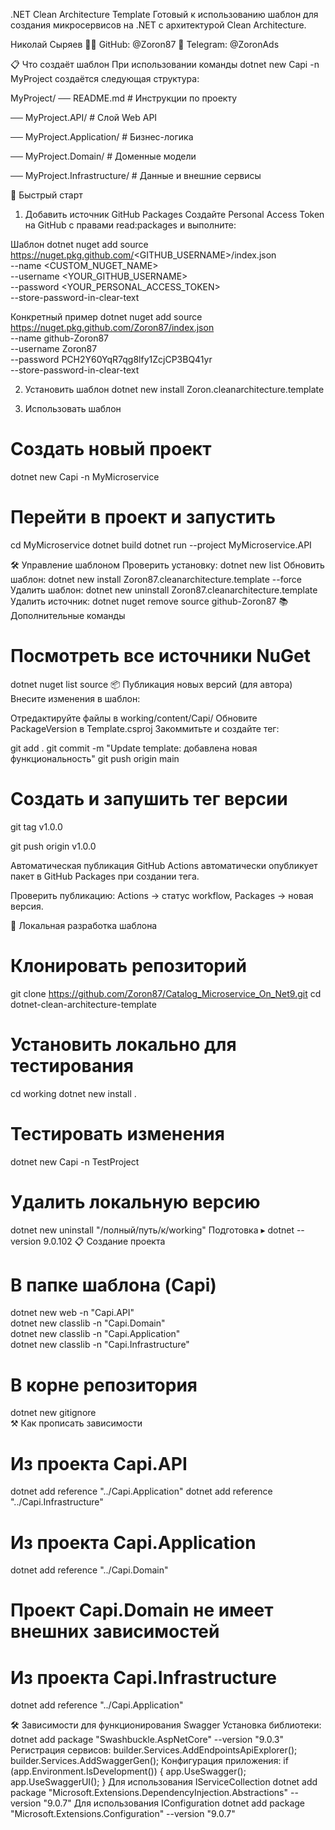.NET Clean Architecture Template
Готовый к использованию шаблон для создания микросервисов на .NET с архитектурой Clean Architecture.

Николай Сыряев
👨‍💻 GitHub: @Zoron87
💬 Telegram: @ZoronAds

📋 Что создаёт шаблон
При использовании команды dotnet new Capi -n MyProject создаётся следующая структура:

MyProject/
── README.md                 # Инструкции по проекту

── MyProject.API/            # Слой Web API

── MyProject.Application/    # Бизнес-логика

── MyProject.Domain/         # Доменные модели

── MyProject.Infrastructure/ # Данные и внешние сервисы


🚀 Быстрый старт
1. Добавить источник GitHub Packages
Создайте Personal Access Token на GitHub с правами
read:packages и выполните:

Шаблон
dotnet nuget add source https://nuget.pkg.github.com/<GITHUB_USERNAME>/index.json \
  --name <CUSTOM_NUGET_NAME> \
  --username <YOUR_GITHUB_USERNAME> \
  --password <YOUR_PERSONAL_ACCESS_TOKEN> \
  --store-password-in-clear-text
  
Конкретный пример
dotnet nuget add source https://nuget.pkg.github.com/Zoron87/index.json \
  --name github-Zoron87 \
  --username Zoron87 \
  --password PCH2Y60YqR7qg8lfy1ZcjCP3BQ41yr \
  --store-password-in-clear-text
  
2. Установить шаблон
dotnet new install Zoron.cleanarchitecture.template

3. Использовать шаблон
# Создать новый проект
dotnet new Capi -n MyMicroservice

# Перейти в проект и запустить
cd MyMicroservice
dotnet build
dotnet run --project MyMicroservice.API

🛠️ Управление шаблоном
Проверить установку:
dotnet new list
Обновить шаблон:
dotnet new install Zoron87.cleanarchitecture.template --force
Удалить шаблон:
dotnet new uninstall Zoron87.cleanarchitecture.template
Удалить источник:
dotnet nuget remove source github-Zoron87
📚 Дополнительные команды
# Посмотреть все источники NuGet
dotnet nuget list source
📦 Публикация новых версий (для автора)
Внесите изменения в шаблон:

Отредактируйте файлы в working/content/Capi/
Обновите PackageVersion в Template.csproj
Закоммитьте и создайте тег:

git add .
git commit -m "Update template: добавлена новая функциональность"
git push origin main

# Создать и запушить тег версии

git tag v1.0.0

git push origin v1.0.0

Автоматическая публикация
GitHub Actions автоматически опубликует пакет в GitHub Packages при создании тега.

Проверить публикацию: Actions → статус workflow, Packages → новая версия.

🔧 Локальная разработка шаблона
# Клонировать репозиторий
git clone https://github.com/Zoron87/Catalog_Microservice_On_Net9.git
cd dotnet-clean-architecture-template

# Установить локально для тестирования
cd working
dotnet new install .

# Тестировать изменения
dotnet new Capi -n TestProject

# Удалить локальную версию
dotnet new uninstall "/полный/путь/к/working"
Подготовка
▸ dotnet --version
9.0.102
📋 Создание проекта
# В папке шаблона (Capi)
dotnet new web -n "Capi.API"   
dotnet new classlib -n "Capi.Domain"  
dotnet new classlib -n "Capi.Application"  
dotnet new classlib -n "Capi.Infrastructure"

# В корне репозитория
dotnet new gitignore   
⚒️ Как прописать зависимости
# Из проекта Capi.API
dotnet add reference "../Capi.Application"
dotnet add reference "../Capi.Infrastructure"

# Из проекта Capi.Application
dotnet add reference "../Capi.Domain" 

# Проект Capi.Domain не имеет внешних зависимостей

# Из проекта Capi.Infrastructure
dotnet add reference "../Capi.Application"

🛠️ Зависимости для функционирования
Swagger
Установка библиотеки:
dotnet add package "Swashbuckle.AspNetCore" --version "9.0.3"
Регистрация сервисов:
builder.Services.AddEndpointsApiExplorer();
builder.Services.AddSwaggerGen();
Конфигурация приложения:
if (app.Environment.IsDevelopment())
{
    app.UseSwagger();
    app.UseSwaggerUI();
}
Для использования IServiceCollection
dotnet add package "Microsoft.Extensions.DependencyInjection.Abstractions" --version "9.0.7"
Для использования IConfiguration
dotnet add package "Microsoft.Extensions.Configuration" --version "9.0.7"






